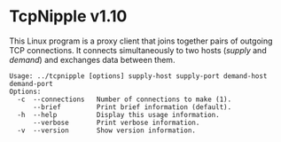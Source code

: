 # TcpNipple v1.10
This Linux program is a proxy client that joins together pairs of outgoing TCP
connections. It connects simultaneously to two hosts (_supply_ and _demand_) and
exchanges data between them.

```
Usage: ../tcpnipple [options] supply-host supply-port demand-host demand-port
Options:
  -c  --connections   Number of connections to make (1).
      --brief         Print brief information (default).
  -h  --help          Display this usage information.
      --verbose       Print verbose information.
  -v  --version       Show version information.
```
